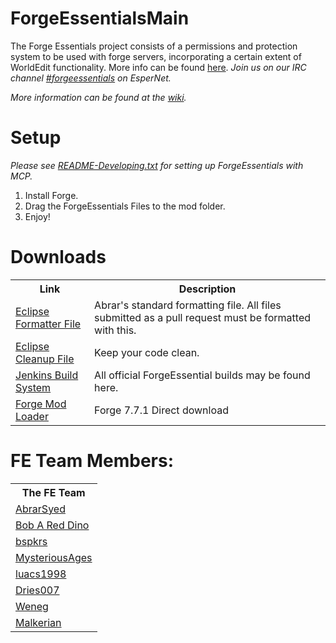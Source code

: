 ForgeEssentialsMain
===================
The Forge Essentials project consists of a permissions and protection system to be used with forge servers, incorporating a certain extent of WorldEdit functionality. More info can be found <a href="https://github.com/ForgeEssentials/ForgeEssentialsMain/wiki/About-ForgeEssentials">here</a>.
*Join us on our IRC channel [#forgeessentials](http://webchat.esper.net/?channels=forgeessentials&prompt=1) on EsperNet.*

*More information can be found at the [wiki](wiki).*

Setup
=====
*Please see [README-Developing.txt](README-Developing.txt) for setting up ForgeEssentials with MCP.*

1. Install Forge.
2. Drag the ForgeEssentials Files to the mod folder.
3. Enjoy!

Downloads
=========
<table>
<tr>
<th>Link</th>
<th>Description</th>
</tr>
<tr>
<td><a href="https://dl.dropbox.com/u/31042110/eclipse%20Formatter%20Stuff/AbrarCodeFormatter.xml">Eclipse Formatter File</a></td>
<td>Abrar's standard formatting file. All files submitted as a pull request must be formatted with this.</td>
</tr>
<tr>
<td><a href="https://dl.dropbox.com/u/31042110/eclipse%20Formatter%20Stuff/AbrarCodeCleanup.xml">Eclipse Cleanup File</a></td>
<td>Keep your code clean.</td>
</tr>
<tr>
<td><a href="http://files.minecraftforge.net/ForgeEssentials/">Jenkins Build System</a></td>
<td>All official ForgeEssential builds may be found here.</td>
</tr>
<tr>
<td><a href="http://files.minecraftforge.net/minecraftforge/minecraftforge-universal-1.5.1-7.7.1.611.zip">Forge Mod Loader</a></td>
<td>Forge 7.7.1 Direct download</td>
</table>

FE Team Members:
================
<table>
<tr>
<th>The FE Team</th>
<tr>
<td><a href="https://github.com/AbrarSyed">AbrarSyed</a></td>
</tr>
<tr>
<td><a href="https://github.com/Bob-A-Red-Dino">Bob A Red Dino</a></td>
</tr>
<tr>
<td><a href="https://github.com/bspkrs">bspkrs</a></td>
</tr>
<tr>
<td><a href="https://github.com/MysteriousAges">MysteriousAges</a></td>
</tr>
<tr>
<td> <a href="https://github.com/luacs1998">luacs1998</a> </td>
</tr>
<tr>
<td><a href="https://github.com/dries007">Dries007</a></td>
</tr>
<tr>
<td><a href="https://github.com/Weneg">Weneg</a></td>
</tr>
<tr>
<td> <a href="https://github.com/Malkerian">Malkerian</a></td>
</tr>
</table>
